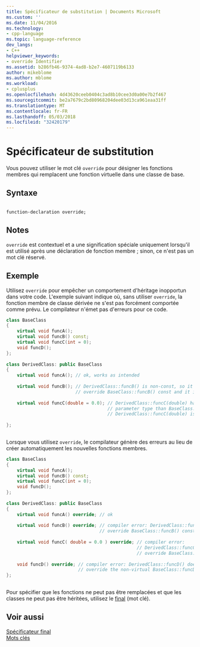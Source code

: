 ```yaml
---
title: Spécificateur de substitution | Documents Microsoft
ms.custom: ''
ms.date: 11/04/2016
ms.technology:
- cpp-language
ms.topic: language-reference
dev_langs:
- C++
helpviewer_keywords:
- override Identifier
ms.assetid: b286fb46-9374-4ad8-b2e7-4607119b6133
author: mikeblome
ms.author: mblome
ms.workload:
- cplusplus
ms.openlocfilehash: 4d43620ceeb0404c3ad8b10cee3d0a00e7b2f467
ms.sourcegitcommit: be2a7679c2bd80968204dee03d13ca961eaa31ff
ms.translationtype: MT
ms.contentlocale: fr-FR
ms.lasthandoff: 05/03/2018
ms.locfileid: "32420179"
---
```

# <a name="override-specifier"></a>Spécificateur de substitution
Vous pouvez utiliser le mot clé `override` pour désigner les fonctions membres qui remplacent une fonction virtuelle dans une classe de base.  
  
## <a name="syntax"></a>Syntaxe  
  
```  
  
function-declaration override;  
```  
  
## <a name="remarks"></a>Notes  
 `override` est contextuel et a une signification spéciale uniquement lorsqu'il est utilisé après une déclaration de fonction membre ; sinon, ce n'est pas un mot clé réservé.  
  
## <a name="example"></a>Exemple  
 Utilisez `override` pour empêcher un comportement d'héritage inopportun dans votre code. L'exemple suivant indique où, sans utiliser `override`, la fonction membre de classe dérivée ne s'est pas forcément comportée comme prévu. Le compilateur n'émet pas d'erreurs pour ce code.  
  
```cpp  
class BaseClass  
{  
    virtual void funcA();  
    virtual void funcB() const;  
    virtual void funcC(int = 0);  
    void funcD();  
};  
  
class DerivedClass: public BaseClass  
{  
    virtual void funcA(); // ok, works as intended  
  
    virtual void funcB(); // DerivedClass::funcB() is non-const, so it does not  
                          // override BaseClass::funcB() const and it is a new member function  
  
    virtual void funcC(double = 0.0); // DerivedClass::funcC(double) has a different  
                                      // parameter type than BaseClass::funcC(int), so  
                                      // DerivedClass::funcC(double) is a new member function  
  
};  
  
```  
  
 Lorsque vous utilisez `override`, le compilateur génère des erreurs au lieu de créer automatiquement les nouvelles fonctions membres.  
  
```cpp  
class BaseClass  
{  
    virtual void funcA();  
    virtual void funcB() const;  
    virtual void funcC(int = 0);  
    void funcD();  
};  
  
class DerivedClass: public BaseClass  
{  
    virtual void funcA() override; // ok  
  
    virtual void funcB() override; // compiler error: DerivedClass::funcB() does not   
                                   // override BaseClass::funcB() const  
  
    virtual void funcC( double = 0.0 ) override; // compiler error:   
                                                 // DerivedClass::funcC(double) does not   
                                                 // override BaseClass::funcC(int)  
  
    void funcD() override; // compiler error: DerivedClass::funcD() does not   
                           // override the non-virtual BaseClass::funcD()  
};  
  
```  
  
 Pour spécifier que les fonctions ne peut pas être remplacées et que les classes ne peut pas être héritées, utilisez le [final](../cpp/final-specifier.md) (mot clé).  
  
## <a name="see-also"></a>Voir aussi  
 [Spécificateur final](../cpp/final-specifier.md)   
 [Mots clés](../cpp/keywords-cpp.md)   
 